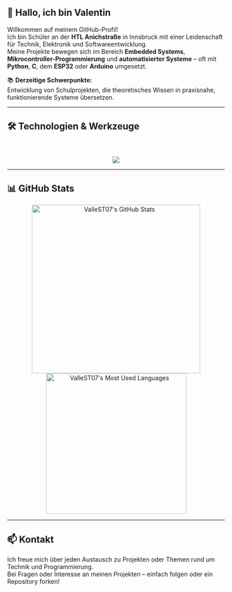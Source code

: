 ## 👋 Hallo, ich bin Valentin

Willkommen auf meinem GitHub-Profil!  
Ich bin Schüler an der **HTL Anichstraße** in Innsbruck mit einer Leidenschaft für Technik, Elektronik und Softwareentwicklung.  
Meine Projekte bewegen sich im Bereich **Embedded Systems**, **Mikrocontroller-Programmierung** und **automatisierter Systeme** – oft mit **Python**, **C**, dem **ESP32** oder **Arduino** umgesetzt.

📚 **Derzeitige Schwerpunkte:**  
Entwicklung von Schulprojekten, die theoretisches Wissen in praxisnahe, funktionierende Systeme übersetzen.

---

## 🛠️ Technologien & Werkzeuge

<br>

<p align="center">
  <img src="https://skillicons.dev/icons?i=python,c,arduino,raspberrypi,vscode,github" />
</p>

---

## 📊 GitHub Stats

<div align="center">
  <img width="390" src="https://github-readme-stats.vercel.app/api?username=ValleST07&theme=transparent&count_private=true&show_icons=true&rank_icon=github&locale=en&cache_seconds=3600" alt="ValleST07's GitHub Stats" />
  <br>
  <img width="325" src="https://github-readme-stats.vercel.app/api/top-langs?username=ValleST07&theme=transparent&layout=donut&hide=css,gcode&langs_count=8&border_radius=10&show_icons=true&locale=en&cache_seconds=3600" alt="ValleST07's Most Used Languages" />
</div>

---

## 📫 Kontakt

Ich freue mich über jeden Austausch zu Projekten oder Themen rund um Technik und Programmierung.  
Bei Fragen oder Interesse an meinen Projekten – einfach folgen oder ein Repository forken!

<!--
🔗 [LinkedIn](https://www.linkedin.com/in/dein-name)  
🌐 [Portfolio](https://deine-website.com)
📧 Mail: optional@email.com
-->
